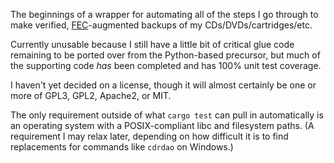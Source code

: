 The beginnings of a wrapper for automating all of the steps I go through to make
verified,
[FEC](https://en.wikipedia.org/wiki/Forward_error_correction)-augmented backups
of my CDs/DVDs/cartridges/etc.

Currently unusable because I still have a little bit of critical glue code
remaining to be ported over from the Python-based precursor, but much of the
supporting code _has_ been completed and has 100% unit test coverage.

I haven't yet decided on a license, though it will almost certainly be one or
more of GPL3, GPL2, Apache2, or MIT.

The only requirement outside of what `cargo test` can pull in automatically is
an operating system with a POSIX-compliant libc and filesystem paths. (A
requirement I may relax later, depending on how difficult it is to find
replacements for commands like `cdrdao` on Windows.)
